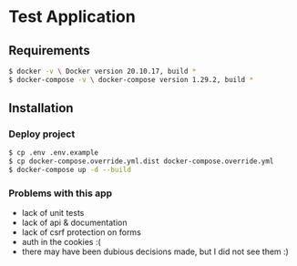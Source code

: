 # Test Application

Requirements
------------

```bash
$ docker -v \ Docker version 20.10.17, build *
$ docker-compose -v \ docker-compose version 1.29.2, build *
```

Installation
------------

### Deploy project
```bash
$ cp .env .env.example
$ cp docker-compose.override.yml.dist docker-compose.override.yml
$ docker-compose up -d --build
```

### Problems with this app
* lack of unit tests
* lack of api & documentation
* lack of csrf protection on forms
* auth in the cookies :(
* there may have been dubious decisions made, but I did not see them :)